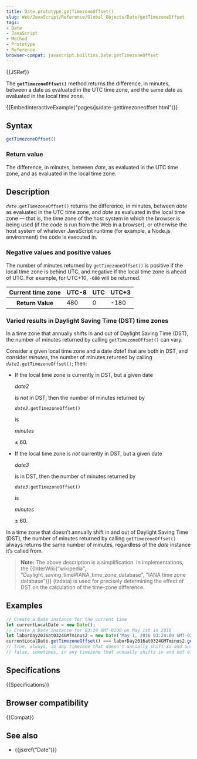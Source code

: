 ```yaml
---
title: Date.prototype.getTimezoneOffset()
slug: Web/JavaScript/Reference/Global_Objects/Date/getTimezoneOffset
tags:
- Date
- JavaScript
- Method
- Prototype
- Reference
browser-compat: javascript.builtins.Date.getTimezoneOffset
---
```

{{JSRef}}

The **`getTimezoneOffset()`** method returns the difference, in minutes, between
a date as evaluated in the UTC time zone, and the same date as evaluated in the
local time zone.

{{EmbedInteractiveExample("pages/js/date-gettimezoneoffset.html")}}

## Syntax

```js
getTimezoneOffset()
```

### Return value

The difference, in minutes, between <var>date</var>, as evaluated in the UTC
time zone, and as evaluated in the local time zone.

## Description

<code><var>date</var>.getTimezoneOffset()</code> returns the difference, in
minutes, between <var>date</var> as evaluated in the UTC time zone, and
<var>date</var> as evaluated in the local time zone — that is, the time zone of
the host system in which the browser is being used (if the code is run from the
Web in a browser), or otherwise the host system of whatever JavaScript runtime
(for example, a Node.js environment) the code is executed in.

### Negative values and positive values

The number of minutes returned by `getTimezoneOffset()` is positive if the local
time zone is behind UTC, and negative if the local time zone is ahead of UTC.
For example, for UTC+10, `-600` will be returned.

<table class="standard-table"><thead><tr><th scope="row">Current time zone</th><th scope="col">UTC-8</th><th scope="col">UTC</th><th scope="col">UTC+3</th></tr></thead><tbody><tr><th scope="row">Return Value</th><td>480</td><td>0</td><td>-180</td></tr></tbody></table>

### Varied results in Daylight Saving Time (DST) time zones

In a time zone that annually shifts in and out of Daylight Saving Time (DST),
the number of minutes returned by calling `getTimezoneOffset()` can vary.

Consider a given local time zone and a date <var>date1</var> that are both in
DST, and consider <var>minutes</var>, the number of minutes returned by calling
<code><var>date1</var>.getTimezoneOffset()</code>; then:

- If the local time zone is currently in DST, but a given date

  <var>date2</var>

  is _not_ in DST, then the number of minutes returned by

  <code><var>date2</var>.getTimezoneOffset()</code>

  is

  <var>minutes</var>

  ± 60.

- If the local time zone is _not_ currently in DST, but a given date

  <var>date3</var>

  is in DST, then the number of minutes returned by

  <code><var>date3</var>.getTimezoneOffset()</code>

  is

  <var>minutes</var>

  ± 60.

In a time zone that doesn’t annually shift in and out of Daylight Saving Time
(DST), the number of minutes returned by calling `getTimezoneOffset()` always
returns the same number of minutes, regardless of the <var>date</var> instance
it’s called from.

> **Note:** The above description is a simplification. In implementations, the
> {{InterWiki("wikipedia", "Daylight_saving_time#IANA_time_zone_database", "IANA time zone database")}}
> (tzdata) is used for precisely determining the effect of DST on the
> calculation of the time-zone difference.

## Examples

```js
// Create a Date instance for the current time
let currentLocalDate = new Date();
// Create a Date instance for 03:24 GMT-0200 on May 1st in 2016
let laborDay2016at0324GMTminus2 = new Date('May 1, 2016 03:24:00 GMT-0200');
currentLocalDate.getTimezoneOffset() === laborDay2016at0324GMTminus2.getTimezoneOffset();
// true, always, in any timezone that doesn't annually shift in and out of DST
// false, sometimes, in any timezone that annually shifts in and out of DST
```

## Specifications

{{Specifications}}

## Browser compatibility

{{Compat}}

## See also

- {{jsxref("Date")}}

